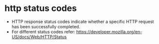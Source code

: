 # http status codes

- HTTP response status codes indicate whether a specific HTTP request has been successfully completed.
- For different status codes refer: https://developer.mozilla.org/en-US/docs/Web/HTTP/Status